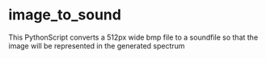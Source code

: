 # image_to_sound
This PythonScript converts a 512px wide bmp file to a soundfile so that the image will be represented in the generated spectrum
